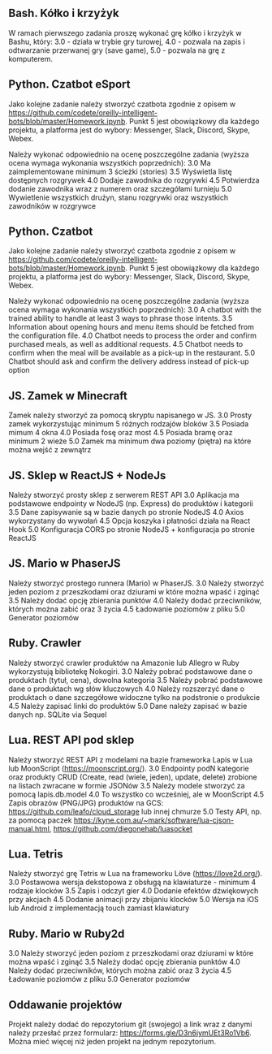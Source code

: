 ## Bash. Kółko i krzyżyk

W ramach pierwszego zadania proszę wykonać grę kółko i krzyżyk w Bashu, który:
3.0 - działa w trybie gry turowej,
4.0 - pozwala na zapis i odtwarzanie przerwanej gry (save game),
5.0 - pozwala na grę z komputerem.

## Python. Czatbot eSport

Jako kolejne zadanie należy stworzyć czatbota zgodnie z opisem w https://github.com/codete/oreilly-intelligent-bots/blob/master/Homework.ipynb. Punkt 5 jest obowiązkowy dla każdego projektu, a platforma jest do wybory: Messenger, Slack, Discord, Skype, Webex.

Należy wykonać odpowiednio na ocenę poszczególne zadania (wyższa ocena wymaga wykonania wszystkich poprzednich):
3.0 Ma zaimplementowane minimum 3 ścieżki (stories)
3.5 Wyświetla listę dostępnych rozgrywek
4.0 Dodaje zawodnika do rozgrywki
4.5 Potwierdza dodanie zawodnika wraz z numerem oraz szczegółami turnieju
5.0 Wywietlenie wszystkich drużyn, stanu rozgrywki oraz wszystkich zawodników w rozgrywce

## Python. Czatbot

Jako kolejne zadanie należy stworzyć czatbota zgodnie z opisem w https://github.com/codete/oreilly-intelligent-bots/blob/master/Homework.ipynb. Punkt 5 jest obowiązkowy dla każdego projektu, a platforma jest do wybory: Messenger, Slack, Discord, Skype, Webex.

Należy wykonać odpowiednio na ocenę poszczególne zadania (wyższa ocena wymaga wykonania wszystkich poprzednich):
3.0 A chatbot with the trained ability to handle at least 3 ways to phrase those intents.
3.5 Information about opening hours and menu items should be fetched from the configuration file.
4.0 Chatbot needs to process the order and confirm purchased meals, as well as additional requests.
4.5 Chatbot needs to confirm when the meal will be available as a pick-up in the restaurant.
5.0 Chatbot should ask and confirm the delivery address instead of pick-up option

## JS. Zamek w Minecraft


Zamek należy stworzyć za pomocą skryptu napisanego w JS.
3.0 Prosty zamek wykorzystując minimum 5 różnych rodzajów bloków
3.5 Posiada mimum 4 okna
4.0 Posiada fosę oraz most
4.5 Posiada bramę oraz minimum 2 wieże
5.0 Zamek ma minimum dwa poziomy (piętra) na które można wejść z zewnątrz

## JS. Sklep w ReactJS + NodeJs

Należy stworzyć prosty sklep z serwerem REST API
3.0 Aplikacja ma podstawowe endpointy w NodeJS (np. Express) do produktów i kategorii
3.5 Dane zapisywanie są w bazie danych po stronie NodeJS
4.0 Axios wykorzystany do wywołań
4.5 Opcja koszyka i płatności działa na React Hook
5.0 Konfiguracja CORS po stronie NodeJS + konfiguracja po stronie ReactJS

## JS. Mario w PhaserJS


Należy stworzyć prostego runnera (Mario) w PhaserJS.
3.0 Należy stworzyć jeden poziom z przeszkodami oraz dziurami w które można wpaść i zginąć
3.5 Należy dodać opcję zbierania punktów
4.0 Należy dodać przeciwników, których można zabić oraz 3 życia
4.5 Ładowanie poziomów z pliku
5.0 Generator poziomów

## Ruby. Crawler


Należy stworzyć crawler produktów na Amazonie lub Allegro w Ruby wykorzystują bibliotekę Nokogiri.
3.0 Należy pobrać podstawowe dane o produktach (tytuł, cena), dowolna kategoria
3.5 Należy pobrać podstawowe dane o produktach wg słów kluczowych
4.0 Należy rozszerzyć dane o produktach o dane szczegółowe widoczne tylko na podstronie o produkcie
4.5 Należy zapisać linki do produktów
5.0 Dane należy zapisać w bazie danych np. SQLite via Sequel

## Lua. REST API pod sklep


Należy stworzyć REST API z modelami na bazie frameworka Lapis w Lua lub MoonScript (https://moonscript.org/).
3.0 Endpointy podN kategorie oraz produkty CRUD (Create, read (wiele, jeden), update, delete) zrobione na listach zwracane w formie JSONów
3.5 Należy modele stworzyć za pomocą lapis.db.model
4.0 To wszystko co wcześniej, ale w MoonScript
4.5 Zapis obrazów (PNG/JPG) produktów na GCS: https://github.com/leafo/cloud_storage lub innej chmurze
5.0 Testy API, np. za pomocą paczek https://kyne.com.au/~mark/software/lua-cjson-manual.html, https://github.com/diegonehab/luasocket

## Lua. Tetris


Należy stworzyć grę Tetris w Lua na frameworku Löve (https://love2d.org/).
3.0 Postawowa wersja dekstopowa z obsługą na klawiaturze - minimum 4 rodzaje klocków
3.5 Zapis i odczyt gier
4.0 Dodanie efektów dźwiękowych przy akcjach
4.5 Dodanie animacji przy zbijaniu klocków
5.0 Wersja na iOS lub Android z implementacją touch zamiast klawiatury

## Ruby. Mario w Ruby2d


3.0 Należy stworzyć jeden poziom z przeszkodami oraz dziurami w które można wpaść i zginąć
3.5 Należy dodać opcję zbierania punktów
4.0 Należy dodać przeciwników, których można zabić oraz 3 życia
4.5 Ładowanie poziomów z pliku
5.0 Generator poziomów

## Oddawanie projektów

Projekt należy dodać do repozytorium git (swojego) a link wraz z danymi należy przesłać przez formularz: https://forms.gle/D3n6jymUEt3Ro1Vb6. Można mieć więcej niż jeden projekt na jednym repozytorium.